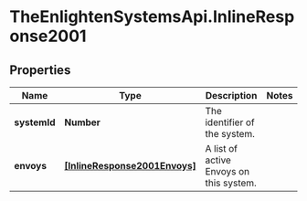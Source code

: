 # TheEnlightenSystemsApi.InlineResponse2001

## Properties

Name | Type | Description | Notes
------------ | ------------- | ------------- | -------------
**systemId** | **Number** | The identifier of the system. | 
**envoys** | [**[InlineResponse2001Envoys]**](InlineResponse2001Envoys.md) | A list of active Envoys on this system. | 


